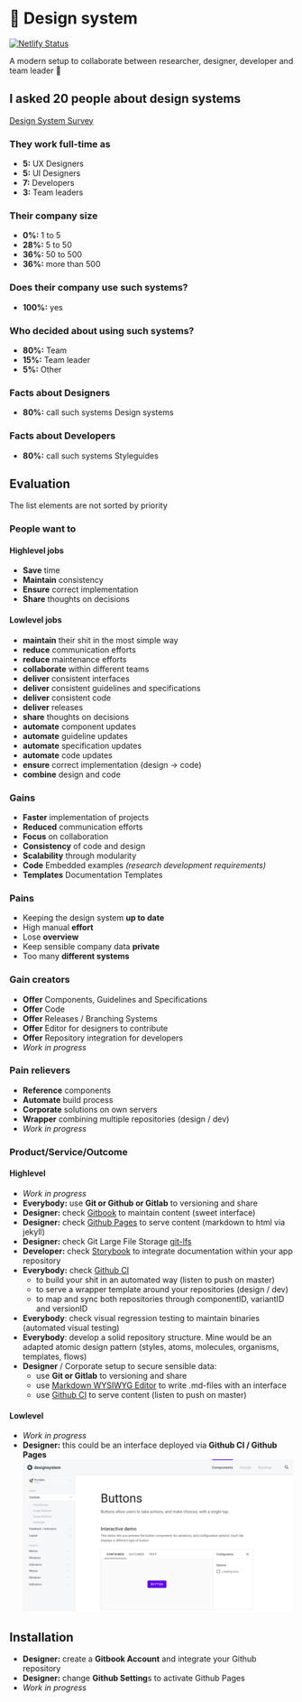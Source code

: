 # :rocket: Design system

[![Netlify Status](https://api.netlify.com/api/v1/badges/adbbaba3-aa7b-45bc-a003-ee5dc4de11e8/deploy-status)](https://app.netlify.com/sites/alexfriedl-designsystem/deploys)

A modern setup to collaborate between researcher, designer, developer and team leader :tada:

## I asked 20 people about design systems

[Design System Survey](http://bit.ly/2BAJBeH)

### They work full-time as

* **5:** UX Designers
* **5:** UI Designers
* **7:** Developers
* **3:** Team leaders

### Their company size

* **0%:** 1 to 5
* **28%:** 5 to 50
* **36%:** 50 to 500
* **36%:** more than 500

### Does their company use such systems?

* **100%:** yes

### Who decided about using such systems?

* **80%:** Team
* **15%:** Team leader
* **5%:** Other

### Facts about Designers

* **80%:** call such systems Design systems

### Facts about Developers

* **80%:** call such systems Styleguides

## Evaluation 

The list elements are not sorted by priority


### People want to

#### Highlevel jobs

* **Save** time
* **Maintain** consistency
* **Ensure** correct implementation
* **Share** thoughts on decisions

#### Lowlevel jobs

* **maintain** their shit in the most simple way
* **reduce** communication efforts
* **reduce** maintenance efforts
* **collaborate** within different teams
* **deliver** consistent interfaces
* **deliver** consistent guidelines and specifications
* **deliver** consistent code
* **deliver** releases
* **share** thoughts on decisions
* **automate** component updates
* **automate** guideline updates
* **automate** specification updates
* **automate** code updates
* **ensure** correct implementation (design -> code)
* **combine** design and code

### Gains

* **Faster** implementation of projects 
* **Reduced** communication efforts
* **Focus** on collaboration
* **Consistency** of code and design
* **Scalability** through modularity
* **Code** Embedded examples *(research development requirements)*
* **Templates** Documentation Templates

### Pains

* Keeping the design system **up to date**
* High manual **effort**
* Lose **overview**
* Keep sensible company data **private**
* Too many **different systems**

### Gain creators
* **Offer** Components, Guidelines and Specifications
* **Offer** Code
* **Offer** Releases / Branching Systems
* **Offer** Editor for designers to contribute
* **Offer** Repository integration for developers
* *Work in progress*

### Pain relievers
* **Reference** components
* **Automate** build process
* **Corporate** solutions on own servers
* **Wrapper** combining multiple repositories (design / dev)
* *Work in progress*

### Product/Service/Outcome

#### Highlevel

* *Work in progress*
* **Everybody:** use **Git or Github or Gitlab** to versioning and share
* **Designer:** check [Gitbook](https://www.gitbook.com/) to maintain content (sweet interface)
* **Designer:** check [Github Pages](https://pages.github.com/) to serve content (markdown to html via jekyll)
* **Designer:** check Git Large File Storage [git-lfs](https://git-lfs.github.com/)
* **Developer:** check [Storybook](https://storybook.js.org/) to integrate documentation within your app repository
* **Everybody:** check [Github CI](https://github.com/marketplace/category/continuous-integration) 
  * to build your shit in an automated way (listen to push on master)
  * to serve a wrapper template around your repositories (design / dev)
  * to map and sync both repositories through componentID, variantID and versionID
* **Everybody**: check visual regression testing to maintain binaries (automated visual testing)
* **Everybody**: develop a solid repository structure. Mine would be an adapted atomic design pattern (styles, atoms, molecules, organisms, templates, flows)
* **Designer** / Corporate setup to secure sensible data: 
  * use **Git or Gitlab** to versioning and share
  * use [Markdown WYSIWYG Editor](https://github.com/nhn/tui.editor) to write .md-files with an interface
  * use [Github CI](https://github.com/marketplace/category/continuous-integration) to serve content (listen to push on master)

#### Lowlevel

* *Work in progress*
* **Designer:** this could be an interface deployed via **Github CI / Github Pages** ![lowlevel-designsystem](designsystem.png)

## Installation

* **Designer:** create a **Gitbook Account** and integrate your Github repository
* **Designer:** change **Github Setting**s to activate Github Pages
* *Work in progress*
